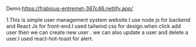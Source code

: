 Demo:https://frabjous-entremet-387c46.netlify.app/

1.This is simple user management system website.I use node js for backend and React Js for front-end.I used tailwind css for design.when click add user then we can create new user . we can also update a user and delete a user.I used react-hot-toast for alert.